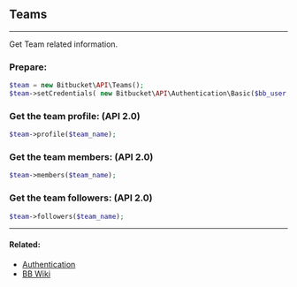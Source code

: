 ## Teams

----
Get Team related information.

### Prepare:
```php
$team = new Bitbucket\API\Teams();
$team->setCredentials( new Bitbucket\API\Authentication\Basic($bb_user, $bb_pass) );
```

### Get the team profile: (API 2.0)
```php
$team->profile($team_name);
```

### Get the team members: (API 2.0)
```php
$team->members($team_name);
```

### Get the team followers: (API 2.0)
```php
$team->followers($team_name);
```

----

#### Related:
  * [Authentication](authentication.md)
  * [BB Wiki](https://confluence.atlassian.com/x/XwZAGQ)
